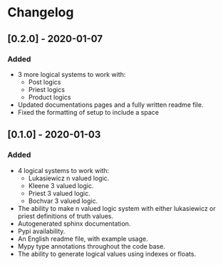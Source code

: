 # Changelog

## [0.2.0] - 2020-01-07

### Added
- 3 more logical systems to work with:
  - Post logics
  - Priest logics
  - Product logics
- Updated documentations pages and a fully written readme file.
- Fixed the formatting of setup to include a space

## [0.1.0] - 2020-01-03

### Added
- 4 logical systems to work with:
  - Lukasiewicz n valued logic.
  - Kleene 3 valued logic.
  - Priest 3 valued logic.
  - Bochvar 3 valued logic.
- The ability to make n valued logic system with either lukasiewicz or priest
  definitions of truth values.
- Autogenerated sphinx documentation.
- Pypi availability.
- An English readme file, with example usage.
- Mypy type annotations throughout the code base.
- The ability to generate logical values using indexes or floats.
